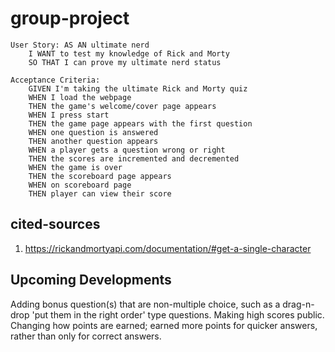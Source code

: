 # group-project
    User Story: AS AN ultimate nerd
        I WANT to test my knowledge of Rick and Morty 
        SO THAT I can prove my ultimate nerd status 

    Acceptance Criteria: 
        GIVEN I'm taking the ultimate Rick and Morty quiz
        WHEN I load the webpage
        THEN the game's welcome/cover page appears
        WHEN I press start
        THEN the game page appears with the first question 
        WHEN one question is answered
        THEN another question appears 
        WHEN a player gets a question wrong or right
        THEN the scores are incremented and decremented
        WHEN the game is over
        THEN the scoreboard page appears
        WHEN on scoreboard page
        THEN player can view their score

    
## cited-sources
1. https://rickandmortyapi.com/documentation/#get-a-single-character

## Upcoming Developments

Adding bonus question(s) that are non-multiple choice, such as a drag-n-drop 'put them in the right order' type questions. Making high scores public. Changing how points are earned; earned more points for quicker answers, rather than only for correct answers.
